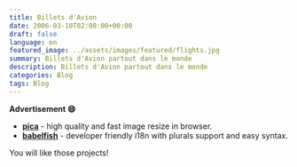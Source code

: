 ```yaml
---
title: Billets d'Avion
date: 2006-03-10T02:00:00+00:00
draft: false
language: en
featured_image: ../assets/images/featured/flights.jpg
summary: Billets d'Avion partout dans le monde
description: Billets d'Avion partout dans le monde
categories: Blog
tags: Blog
---
```


__Advertisement :smile:__

- __[pica](https://nodeca.github.io/pica/demo/)__ - high quality and fast image
  resize in browser.
- __[babelfish](https://github.com/nodeca/babelfish/)__ - developer friendly
  i18n with plurals support and easy syntax.

You will like those projects!
